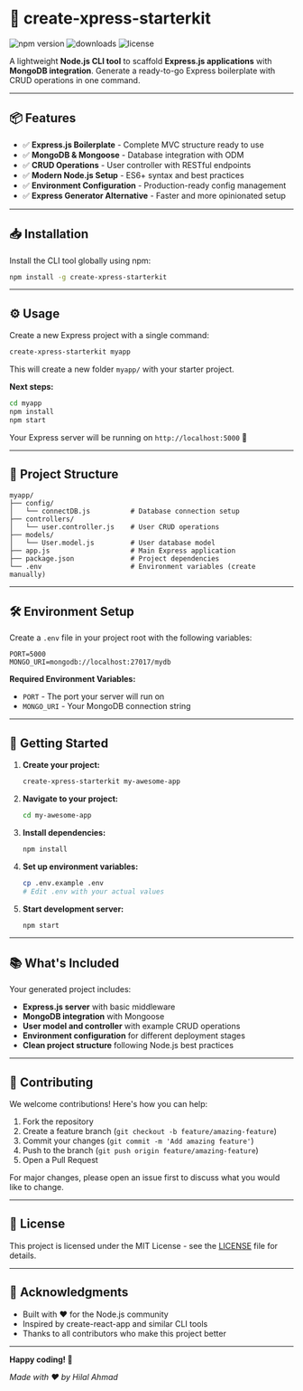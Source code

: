 # 🚀 create-xpress-starterkit

![npm version](https://badge.fury.io/js/create-xpress-starterkit.svg)
![downloads](https://img.shields.io/npm/dm/create-xpress-starterkit.svg)
![license](https://img.shields.io/npm/l/create-xpress-starterkit.svg)

A lightweight **Node.js CLI tool** to scaffold **Express.js applications** with **MongoDB integration**. Generate a ready-to-go Express boilerplate with CRUD operations in one command.

---

## 📦 Features

- ✅ **Express.js Boilerplate** - Complete MVC structure ready to use
- ✅ **MongoDB & Mongoose** - Database integration with ODM
- ✅ **CRUD Operations** - User controller with RESTful endpoints
- ✅ **Modern Node.js Setup** - ES6+ syntax and best practices
- ✅ **Environment Configuration** - Production-ready config management
- ✅ **Express Generator Alternative** - Faster and more opinionated setup

---

## 📥 Installation

Install the CLI tool globally using npm:

```bash
npm install -g create-xpress-starterkit
```

---

## ⚙️ Usage

Create a new Express project with a single command:

```bash
create-xpress-starterkit myapp
```

This will create a new folder `myapp/` with your starter project.

**Next steps:**

```bash
cd myapp
npm install
npm start
```

Your Express server will be running on `http://localhost:5000` 🎉

---

## 📁 Project Structure

```
myapp/
├── config/
│   └── connectDB.js          # Database connection setup
├── controllers/
│   └── user.controller.js    # User CRUD operations
├── models/
│   └── User.model.js         # User database model
├── app.js                    # Main Express application
├── package.json              # Project dependencies
└── .env                      # Environment variables (create manually)
```

---

## 🛠️ Environment Setup

Create a `.env` file in your project root with the following variables:

```env
PORT=5000
MONGO_URI=mongodb://localhost:27017/mydb
```

**Required Environment Variables:**
- `PORT` - The port your server will run on
- `MONGO_URI` - Your MongoDB connection string

---

## 🚦 Getting Started

1. **Create your project:**
   ```bash
   create-xpress-starterkit my-awesome-app
   ```

2. **Navigate to your project:**
   ```bash
   cd my-awesome-app
   ```

3. **Install dependencies:**
   ```bash
   npm install
   ```

4. **Set up environment variables:**
   ```bash
   cp .env.example .env
   # Edit .env with your actual values
   ```

5. **Start development server:**
   ```bash
   npm start
   ```

---

## 📚 What's Included

Your generated project includes:

- **Express.js server** with basic middleware
- **MongoDB integration** with Mongoose
- **User model and controller** with example CRUD operations
- **Environment configuration** for different deployment stages
- **Clean project structure** following Node.js best practices

---

## 🤝 Contributing

We welcome contributions! Here's how you can help:

1. Fork the repository
2. Create a feature branch (`git checkout -b feature/amazing-feature`)
3. Commit your changes (`git commit -m 'Add amazing feature'`)
4. Push to the branch (`git push origin feature/amazing-feature`)
5. Open a Pull Request

For major changes, please open an issue first to discuss what you would like to change.

---

## 📝 License

This project is licensed under the MIT License - see the [LICENSE](LICENSE) file for details.

---

## 🙏 Acknowledgments

- Built with ❤️ for the Node.js community
- Inspired by create-react-app and similar CLI tools
- Thanks to all contributors who make this project better

---

**Happy coding! 🎯**

*Made with ❤️ by Hilal Ahmad*